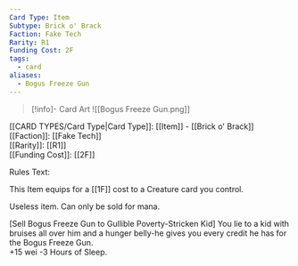 ```yaml
---
Card Type: Item
Subtype: Brick o' Brack
Faction: Fake Tech
Rarity: R1
Funding Cost: 2F
tags:
  - card
aliases:
  - Bogus Freeze Gun
---
```

> [!info]- Card Art
> ![[Bogus Freeze Gun.png]]

[[CARD TYPES/Card Type|Card Type]]: [[Item]] - [[Brick o' Brack]]  
[[Faction]]: [[Fake Tech]]  
[[Rarity]]: [[R1]]  
[[Funding Cost]]: [[2F]]  

Rules Text:  

This Item equips for a [[1F]] cost to a Creature card you control.  

Useless item. Can only be sold for mana.  

[Sell Bogus Freeze Gun to Gullible Poverty-Stricken Kid] You lie to a kid with bruises all over him and a hunger belly-he gives you every credit he has for the Bogus Freeze Gun.  
+15 wei -3 Hours of Sleep.  